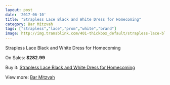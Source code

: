 ```yaml
---
layout: post
date: '2017-06-10'
title: "Strapless Lace Black and White Dress for Homecoming"
category: Bar Mitzvah
tags: ["strapless","lace","prom","white","brand"]
image: http://img.transblink.com/401-thickbox_default/strapless-lace-black-and-white-dress-for-homecoming.jpg
---
```

Strapless Lace Black and White Dress for Homecoming

On Sales: **$282.99**
<a href="https://www.transblink.com/en/bar-mitzvah/105-strapless-lace-black-and-white-dress-for-homecoming.html"><amp-img layout="responsive" width="600" height="600" src="//img.transblink.com/401-thickbox_default/strapless-lace-black-and-white-dress-for-homecoming.jpg" alt="Strapless Lace Black and White Dress for Homecoming 0" /></a>
<a href="https://www.transblink.com/en/bar-mitzvah/105-strapless-lace-black-and-white-dress-for-homecoming.html"><amp-img layout="responsive" width="600" height="600" src="//img.transblink.com/403-thickbox_default/strapless-lace-black-and-white-dress-for-homecoming.jpg" alt="Strapless Lace Black and White Dress for Homecoming 1" /></a>
<a href="https://www.transblink.com/en/bar-mitzvah/105-strapless-lace-black-and-white-dress-for-homecoming.html"><amp-img layout="responsive" width="600" height="600" src="//img.transblink.com/402-thickbox_default/strapless-lace-black-and-white-dress-for-homecoming.jpg" alt="Strapless Lace Black and White Dress for Homecoming 2" /></a>

Buy it: [Strapless Lace Black and White Dress for Homecoming](https://www.transblink.com/en/bar-mitzvah/105-strapless-lace-black-and-white-dress-for-homecoming.html "Strapless Lace Black and White Dress for Homecoming")

View more: [Bar Mitzvah](https://www.transblink.com/en/2-bar-mitzvah "Bar Mitzvah")